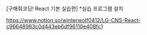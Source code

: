 [구해줘코딩! React 기본 실습편]
*실습 프로그램 설치

https://www.notion.so/winterwolf0412/LG-CNS-React-c96648983c0d443eb6df96110e408fc1 
